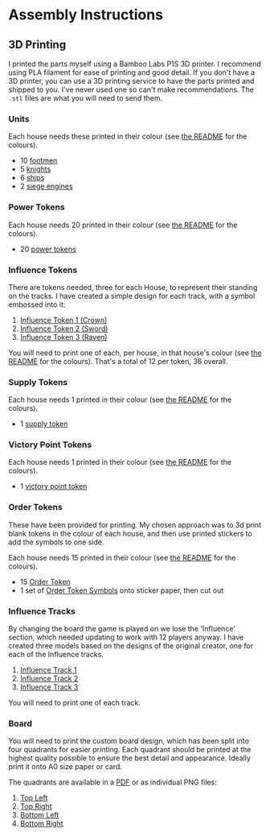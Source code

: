 # Assembly Instructions

## 3D Printing

I printed the parts myself using a Bamboo Labs P1S 3D printer. I recommend using PLA filament for ease of printing and good detail. If you don't have a 3D printer, you can use a 3D printing service to have the parts printed and shipped to you. I've never used one so can't make recommendations. The `.stl` files are what you will need to send them.

### Units

Each house needs these printed in their colour (see [the README](./README.md#general-information) for the colours).

- 10 [footmen](./3d-printing/units/footman.stl)
- 5 [knights](./3d-printing/units/knight.stl)
- 6 [ships](./3d-printing/units/ship.stl)
- 2 [siege engines](./3d-printing/units/siege-engine.stl)

### Power Tokens

Each house needs 20 printed in their colour (see [the README](./README.md#general-information) for the colours).

- 20 [power tokens](./3d-printing/other/power-token.stl)

### Influence Tokens

There are tokens needed, three for each House, to represent their standing on the tracks. I have created a simple design for each track, with a symbol embossed into it:

1. [Influence Token 1 (Crown)](./3d-printing/influence/crown-token.stl)
2. [Influence Token 2 (Sword)](./3d-printing/influence/sword-token.stl)
3. [Influence Token 3 (Raven)](./3d-printing/influence/raven-token.stl)

You will need to print one of each, per house, in that house's colour (see [the README](./README.md#general-information) for the colours). That's a total of 12 per token, 36 overall.

### Supply Tokens

Each house needs 1 printed in their colour (see [the README](./README.md#general-information) for the colours).

- 1 [supply token](./3d-printing/other/supply-token.stl)

### Victory Point Tokens

Each house needs 1 printed in their colour (see [the README](./README.md#general-information) for the colours).

- 1 [victory point token](./3d-printing/other/victory-point-token.stl)

### Order Tokens

These have been provided for printing. My chosen approach was to 3d print blank tokens in the colour of each house, and then use printed stickers to add the symbols to one side.

Each house needs 15 printed in their colour (see [the README](./README.md#general-information) for the colours).

- 15 [Order Token](./3d-printing/other/order-token.stl)
- 1 set of [Order Token Symbols](./printing/Order-Tokens-Faces.jpg) onto sticker paper, then cut out

### Influence Tracks

By changing the board the game is played on we lose the 'Influence' section, which needed updating to work with 12 players anyway. I have created three models based on the designs of the original creator, one for each of the Influence tracks.

1. [Influence Track 1](./3d-printing/influence/board-1.stl)
2. [Influence Track 2](./3d-printing/influence/board-2.stl)
3. [Influence Track 3](./3d-printing/influence/board-3.stl)

You will need to print one of each track.

### Board

You will need to print the custom board design, which has been split into four quadrants for easier printing. Each quadrant should be printed at the highest quality possible to ensure the best detail and appearance. Ideally print it onto A0 size paper or card.

The quadrants are available in a [PDF](./printing/board/map_quadrants_A0.pdf) or as individual PNG files:

1. [Top Left](./printing/board/part1_top_left.png)
2. [Top Right](./printing/board/part2_top_right.png)
3. [Bottom Left](./printing/board/part3_bottom_left.png)
4. [Bottom Right](./printing/board/part4_bottom_right.png)
